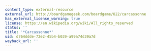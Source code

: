 ```yaml
---
content_type: external-resource
external_url: http://boardgamegeek.com/boardgame/822/carcassonne
has_external_license_warning: true
license: https://en.wikipedia.org/wiki/All_rights_reserved
status: ''
title: '*Carcassonne*'
uid: d764ddde-72e2-45b4-b039-a99a74d39a7d
wayback_url: ''
---
```

